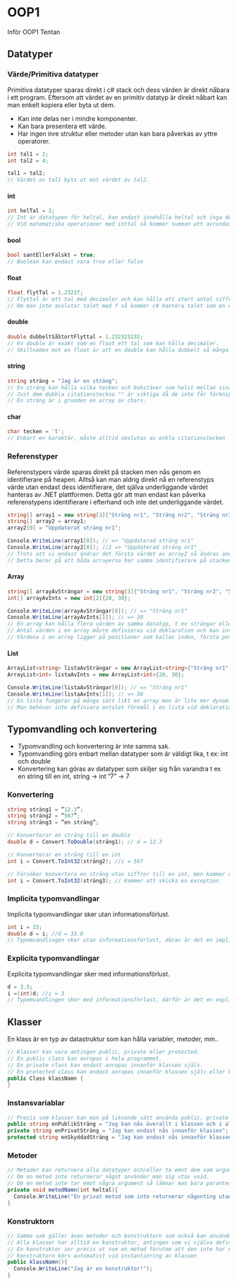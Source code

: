 # OOP1
Inför OOP1 Tentan

## Datatyper

### Värde/Primitiva datatyper
Primitiva datatyper sparas direkt i c# stack och dess värden är direkt nåbara i ett program.
Eftersom att värdet av en primitiv datatyp är direkt nåbart kan man enkelt kopiera eller byta ut dem.

* Kan inte delas ner i mindre komponenter.
* Kan bara presentera ett värde.
* Har ingen inre struktur eller metoder utan kan bara påverkas av yttre operatorer. 

```c#
int tal1 = 2;
int tal2 = 4;

tal1 = tal2;
// Värdet av tal1 byts ut mot värdet av tal2.
```


#### int
```c#
int helTal = 2;
// Int är datatypen för heltal, kan endast innehålla heltal och inga decimaler.
// Vid matematiska operationer med inttal så kommer summan att avrundas till närmsta heltal
```

#### bool
```c#
bool santEllerFalskt = true;
// Boolean kan endast vara true eller false
```

#### float
```c#
float flytTal = 1.2323f;
// Flyttal är ett tal med decimaler och kan hålla ett stort antal siffror. Vid användning av float måste man alltid avsluta talet med f.
// Om man inte avslutar talet med f så kommer c# hantera talet som en double
```

#### double
```c#
double dubbeltSåStortFlyttal = 1.232323232;
// En double är exakt som en float ett tal som kan hålla decimaler.
// Skillnaden mot en float är att en double kan hålla dubbelt så många bitar som en float.
```

#### string
```c#
string sträng = "Jag är en sträng";
// En sträng kan hålla vilka tecken och bokstäver som helst mellan sina dubbla citationstecken.
// Just dem dubbla citationsteckna "" är viktiga då de inte får förknipas med en char som har enkla citationstecken ''
// En sträng är i grunden en array av chars.
```

#### char
```c#
char tecken = 't';
// Enbart en karaktär, måste alltid omslutas av enkla citationstecken ''
```

### Referenstyper
Referenstypers värde sparas direkt på stacken men nås genom en identifierare på heapen.
Alltså kan man aldrig direkt nå en referenstyps värde utan endast dess identifierare, det själva underliggande värdet
hanteras av .NET plattformen. Detta gör att man endast kan påverka referenstypens identifierare i efterhand och inte det 
underliggande värdet.

```c#
string[] array1 = new string[3]{"Sträng nr1", "Sträng nr2", "Sträng nr3"};
string[] array2 = array1;
array2[0] = "Uppdaterat sträng nr1";

Console.WriteLine(array1[0]); // => "Uppdaterad sträng nr1"
Console.WriteLine(array2[0]); //2 => "Uppdaterad sträng nr1"
// Trots att vi endast ändrar det första värdet av array2 så ändras ändå värdet för de båda arrayerna.
// Detta beror på att båda arrayerna har samma identifierare på stacken som vid ändring kommer att peka på ett nytt värde på heapen.
```

#### Array
```c#
string[] arrayAvSträngar = new string[3]{"Sträng nr1", "Sträng nr2", "Sträng nr3"};
int[] arrayAvInts = new int[2]{20, 30};

Console.WriteLine(arrayAvSträngar[0]); // => "Sträng nr1"
Console.WriteLine(arrayAvInts[1]); // => 30
// En array kan hålla flera värden av samma datatyp, t ex strängar eller ints som här ovan.
// Antal värden i en array måste definieras vid deklaration och kan inte ändras i efterhand.
// Värdena i en array ligger på positioner som kallas index, första positionen i en array är alltid 0.
```

#### List
```c#
ArrayList<string> listaAvSträngar = new ArrayList<string>{"Sträng nr1", "Sträng nr2", "Sträng nr3"};
ArrayList<int> listaAvInts = new ArrayList<int>{20, 30};

Console.WriteLine(listaAvSträngar[0]); // => "Sträng nr1"
Console.WriteLine(listaAvInts[1]); // => 30
// En lista fungerar på många sätt likt en array men är lite mer dynamiskt.
// Man behöver inte definiera antalet föremål i en lista vid deklaration och antalet föremål kan även ändras i efterhand.
```

## Typomvandling och konvertering
* Typomvandling och konvertering är inte samma sak.
* Typomvandling görs enbart mellan datatyper som är väldigt lika, t ex: int och double
* Konvertering kan göras av datatyper som skiljer sig från varandra t ex en string till en int, string -> int ”7” -> 7

### Konvertering

```c#
string sträng1 = ”12.3”;
string sträng2 = ”567”;
string sträng3 = ”en sträng”;

// Konverterar en sträng till en double
double d = Convert.ToDouble(sträng1); // d = 12.3

// Konverterar en sträng till en int
int i = Convert.ToInt32(sträng2); //i = 567

// Försöker konvertera en sträng utan siffror till en int, men kommer att misslyckas och krascha programmatet
int i = Convert.ToInt32(sträng3); // Kommer att skicka en exception
```

### Implicita typomvandlingar
Implicita typomvandlingar sker utan informationsförlust.
```c#
int i = 33;
double d = i; //d = 33.0
// Typomvandlingen sker utan informationsförlust, därav är det en implicit typomvandling
```

### Explicita typomvandlingar
Explicita typomvandlingar sker med informationsförlust.
```c#
d = 3.5;
i =(int)d; //i = 3
// Typomvandlingen sker med informationsförlust, därför är det en explicit typomvandling
```

## Klasser
En klass är en typ av datastruktur som kan hålla variabler, metoder, mm..

```c#
// Klasser kan vara antingen public, private eller protected.
// En public class kan anropas i hela programmet.
// En private class kan endast anropas innanför klassen själv.
// En protected class kan endast anropas innanför klassen själv eller klasser som ärver av den.
public Class klassNamn {
}
```

### Instansvariablar
```c#
// Precis som klasser kan man på liknande sätt använda public, private och protected för instansvariabler
public string enPublikSträng = "Jag kan nås överallt i klassen och i alla instanser av klassen!";
private string enPrivatSträng = "Jag kan endast nås innanför klassen";
protected string enSkyddadSträng = "Jag kan endast nås innanför klassen eller inom alla klasser som ärver av denna!";
```

### Metoder
```c#
// Metoder kan returnera alla datatyper och/eller ta emot dem som argument.
// Om en metod inte returnerar något använder man sig utav void.
// Om en metod inte tar emot några argument så lämnar man bara paranteserna efter metodnamnet tomma.
private void metodNamn(int heltal){
  Console.WriteLine("En privat metod som inte returnerar någonting utan bara skriver ut följande heltal: " + heltal);
}
```

### Konstruktorn
```c#
// Samma sak gäller även metoder och konstruktorn som också kan använda public, private och protected
// Alla klasser har alltid en konstruktor, antingen som vi själva definerar eller defineras automatiskt vid kompilering.
// En konstruktor ser precis ut som en metod förutom att den inte har ett returvärde och alltid har samma namn som klassen.
// Konstruktorn körs automatist vid instantiering av klassen
public klassNamn(){
  Console.WriteLine("Jag är en konstruktor!");
}
```
